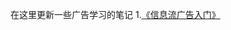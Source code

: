 在这里更新一些广告学习的笔记
1.[《信息流广告入门》](https://github.com/LittleWhale0531/Computational-Advertising/blob/master/%E4%BF%A1%E6%81%AF%E6%B5%81%E5%B9%BF%E5%91%8A%E5%85%A5%E9%97%A8%E7%AC%94%E8%AE%B0.md)

